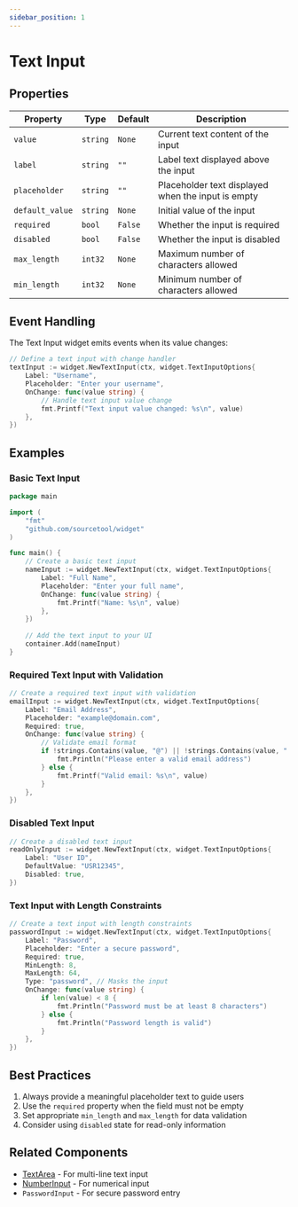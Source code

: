 ```yaml
---
sidebar_position: 1
---
```


# Text Input

## Properties

| Property | Type | Default | Description |
|----------|------|---------|-------------|
| `value` | `string` | `None` | Current text content of the input |
| `label` | `string` | `""` | Label text displayed above the input |
| `placeholder` | `string` | `""` | Placeholder text displayed when the input is empty |
| `default_value` | `string` | `None` | Initial value of the input |
| `required` | `bool` | `False` | Whether the input is required |
| `disabled` | `bool` | `False` | Whether the input is disabled |
| `max_length` | `int32` | `None` | Maximum number of characters allowed |
| `min_length` | `int32` | `None` | Minimum number of characters allowed |

## Event Handling

The Text Input widget emits events when its value changes:

```go
// Define a text input with change handler
textInput := widget.NewTextInput(ctx, widget.TextInputOptions{
    Label: "Username",
    Placeholder: "Enter your username",
    OnChange: func(value string) {
        // Handle text input value change
        fmt.Printf("Text input value changed: %s\n", value)
    },
})
```

## Examples

### Basic Text Input

```go
package main

import (
    "fmt"
    "github.com/sourcetool/widget"
)

func main() {
    // Create a basic text input
    nameInput := widget.NewTextInput(ctx, widget.TextInputOptions{
        Label: "Full Name",
        Placeholder: "Enter your full name",
        OnChange: func(value string) {
            fmt.Printf("Name: %s\n", value)
        },
    })
    
    // Add the text input to your UI
    container.Add(nameInput)
}
```

### Required Text Input with Validation

```go
// Create a required text input with validation
emailInput := widget.NewTextInput(ctx, widget.TextInputOptions{
    Label: "Email Address",
    Placeholder: "example@domain.com",
    Required: true,
    OnChange: func(value string) {
        // Validate email format
        if !strings.Contains(value, "@") || !strings.Contains(value, ".") {
            fmt.Println("Please enter a valid email address")
        } else {
            fmt.Printf("Valid email: %s\n", value)
        }
    },
})
```

### Disabled Text Input

```go
// Create a disabled text input
readOnlyInput := widget.NewTextInput(ctx, widget.TextInputOptions{
    Label: "User ID",
    DefaultValue: "USR12345",
    Disabled: true,
})
```

### Text Input with Length Constraints

```go
// Create a text input with length constraints
passwordInput := widget.NewTextInput(ctx, widget.TextInputOptions{
    Label: "Password",
    Placeholder: "Enter a secure password",
    Required: true,
    MinLength: 8,
    MaxLength: 64,
    Type: "password", // Masks the input
    OnChange: func(value string) {
        if len(value) < 8 {
            fmt.Println("Password must be at least 8 characters")
        } else {
            fmt.Println("Password length is valid")
        }
    },
})
```

## Best Practices

1. Always provide a meaningful placeholder text to guide users
2. Use the `required` property when the field must not be empty
3. Set appropriate `min_length` and `max_length` for data validation
4. Consider using `disabled` state for read-only information

## Related Components

- [TextArea](./textarea) - For multi-line text input
- [NumberInput](./number-input) - For numerical input
- `PasswordInput` - For secure password entry
